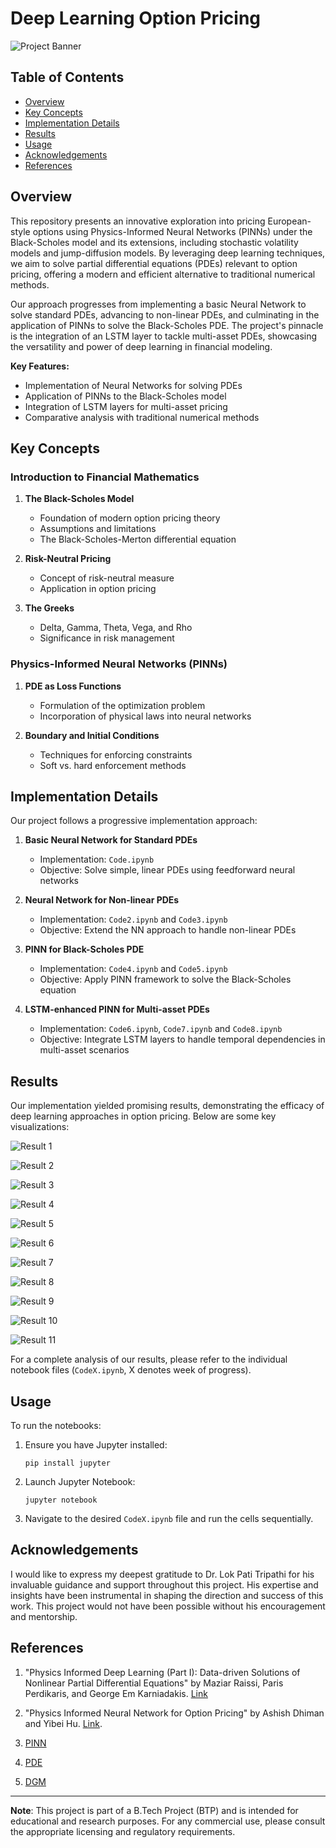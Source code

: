 # Deep Learning Option Pricing

![Project Banner](banner.png)

## Table of Contents
- [Overview](#overview)
- [Key Concepts](#key-concepts)
- [Implementation Details](#implementation-details)
- [Results](#results)
- [Usage](#usage)
- [Acknowledgements](#acknowledgements)
- [References](#references)

## Overview

This repository presents an innovative exploration into pricing European-style options using Physics-Informed Neural Networks (PINNs) under the Black-Scholes model and its extensions, including stochastic volatility models and jump-diffusion models. By leveraging deep learning techniques, we aim to solve partial differential equations (PDEs) relevant to option pricing, offering a modern and efficient alternative to traditional numerical methods.

Our approach progresses from implementing a basic Neural Network to solve standard PDEs, advancing to non-linear PDEs, and culminating in the application of PINNs to solve the Black-Scholes PDE. The project's pinnacle is the integration of an LSTM layer to tackle multi-asset PDEs, showcasing the versatility and power of deep learning in financial modeling.

**Key Features:**
- Implementation of Neural Networks for solving PDEs
- Application of PINNs to the Black-Scholes model
- Integration of LSTM layers for multi-asset pricing
- Comparative analysis with traditional numerical methods


## Key Concepts

### Introduction to Financial Mathematics

1. **The Black-Scholes Model**
   - Foundation of modern option pricing theory
   - Assumptions and limitations
   - The Black-Scholes-Merton differential equation

2. **Risk-Neutral Pricing**
   - Concept of risk-neutral measure
   - Application in option pricing

3. **The Greeks**
   - Delta, Gamma, Theta, Vega, and Rho
   - Significance in risk management

### Physics-Informed Neural Networks (PINNs)

1. **PDE as Loss Functions**
   - Formulation of the optimization problem
   - Incorporation of physical laws into neural networks

2. **Boundary and Initial Conditions**
   - Techniques for enforcing constraints
   - Soft vs. hard enforcement methods

## Implementation Details

Our project follows a progressive implementation approach:

1. **Basic Neural Network for Standard PDEs**
   - Implementation: `Code.ipynb`
   - Objective: Solve simple, linear PDEs using feedforward neural networks

2. **Neural Network for Non-linear PDEs**
   - Implementation: `Code2.ipynb` and `Code3.ipynb`
   - Objective: Extend the NN approach to handle non-linear PDEs

3. **PINN for Black-Scholes PDE**
   - Implementation: `Code4.ipynb` and `Code5.ipynb`
   - Objective: Apply PINN framework to solve the Black-Scholes equation

4. **LSTM-enhanced PINN for Multi-asset PDEs**
   - Implementation: `Code6.ipynb`, `Code7.ipynb` and `Code8.ipynb`
   - Objective: Integrate LSTM layers to handle temporal dependencies in multi-asset scenarios

## Results

Our implementation yielded promising results, demonstrating the efficacy of deep learning approaches in option pricing. Below are some key visualizations:

![Result 1](images/output1.jpg)

![Result 2](images/output2.jpg)

![Result 3](images/output3.jpg)

![Result 4](images/output4.jpg)

![Result 5](images/output5.jpg)

![Result 6](images/output6.jpg)

![Result 7](images/output7.jpg)

![Result 8](images/output8.jpg)

![Result 9](images/output9.jpg)

![Result 10](images/output10.jpg)

![Result 11](images/output11.jpg)


For a complete analysis of our results, please refer to the individual notebook files (`CodeX.ipynb`, X denotes week of progress).

## Usage

To run the notebooks:

1. Ensure you have Jupyter installed:
   ```
   pip install jupyter
   ```
2. Launch Jupyter Notebook:
   ```
   jupyter notebook
   ```
3. Navigate to the desired `CodeX.ipynb` file and run the cells sequentially.

## Acknowledgements

I would like to express my deepest gratitude to Dr. Lok Pati Tripathi for his invaluable guidance and support throughout this project. His expertise and insights have been instrumental in shaping the direction and success of this work. This project would not have been possible without his encouragement and mentorship.

## References

1. "Physics Informed Deep Learning (Part I): Data-driven Solutions of Nonlinear Partial Differential Equations" by Maziar Raissi, Paris Perdikaris, and George Em Karniadakis. [Link](https://arxiv.org/abs/1711.10561)

2. "Physics Informed Neural Network for Option Pricing" by Ashish Dhiman and Yibei Hu. [Link](https://arxiv.org/html/2312.06711v1).

3. [PINN](https://github.com/alirezaafzalaghaei/PINN-tutorial)

4. [PDE](https://github.com/keonly/black-scholes-pinn)

5. [DGM](https://github.com/alialaradi/DeepGalerkinMethod)

---

**Note**: This project is part of a B.Tech Project (BTP) and is intended for educational and research purposes. For any commercial use, please consult the appropriate licensing and regulatory requirements.
